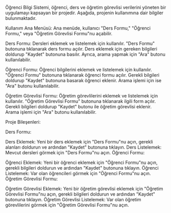 Öğrenci Bilgi Sistemi, öğrenci, ders ve öğretim görevlisi verilerini yöneten bir uygulamayı kapsayan bir projedir. Aşağıda, projenin kullanımına dair bilgiler bulunmaktadır.

Kullanım Ana Menüsü:
Ana menüde, kullanıcı "Ders Formu," "Öğrenci Formu," veya "Öğretim Görevlisi Formu"nu açabilir.

Ders Formu:
Dersleri eklemek ve listelemek için kullanılır. "Ders Formu" butonuna tıklanarak ders formu açılır. Ders eklemek için gereken bilgileri doldurup "Kaydet" butonuna basılır. Ayrıca, arama yapmak için "Ara" butonu kullanılabilir.

Öğrenci Formu:
Öğrenci bilgilerini eklemek ve listelemek için kullanılır. "Öğrenci Formu" butonuna tıklanarak öğrenci formu açılır. Gerekli bilgileri doldurup "Kaydet" butonuna basarak öğrenci eklenir. Arama işlemi için ise "Ara" butonu kullanılabilir.

Öğretim Görevlisi Formu:
Öğretim görevlilerini eklemek ve listelemek için kullanılır. "Öğretim Görevlisi Formu" butonuna tıklanarak ilgili form açılır. Gerekli bilgileri doldurup "Kaydet" butonu ile öğretim görevlisi eklenir. Arama işlemi için "Ara" butonu kullanılabilir.

Proje Bileşenleri:

Ders Formu:

Ders Eklemek: Yeni bir ders eklemek için "Ders Formu"nu açın, gerekli alanları doldurun ve ardından "Kaydet" butonuna tıklayın.
Ders Listelemek: Mevcut dersleri görmek için "Ders Formu"nu açın.
Öğrenci Formu:

Öğrenci Eklemek: Yeni bir öğrenci eklemek için "Öğrenci Formu"nu açın, gerekli bilgileri doldurun ve ardından "Kaydet" butonuna tıklayın.
Öğrenci Listelemek: Var olan öğrencileri görmek için "Öğrenci Formu"nu açın.
Öğretim Görevlisi Formu:

Öğretim Görevlisi Eklemek: Yeni bir öğretim görevlisi eklemek için "Öğretim Görevlisi Formu"nu açın, gerekli bilgileri doldurun ve ardından "Kaydet" butonuna tıklayın.
Öğretim Görevlisi Listelemek: Var olan öğretim görevlilerini görmek için "Öğretim Görevlisi Formu"nu açın.

